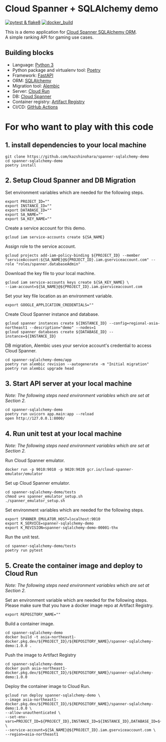 # Cloud Spanner + SQLAlchemy demo 
[![pytest & flake8](https://github.com/kazshinohara/spanner-sqlalchemy-demo/actions/workflows/pytest_flake8.yaml/badge.svg)](https://github.com/kazshinohara/spanner-sqlalchemy-demo/actions/workflows/pytest_flake8.yaml) 
[![docker_build](https://github.com/kazshinohara/spanner-sqlalchemy-demo/actions/workflows/docker_build.yaml/badge.svg)](https://github.com/kazshinohara/spanner-sqlalchemy-demo/actions/workflows/docker_build.yaml) 

This is a demo application for [Cloud Spanner SQLAlchemy ORM](https://github.com/googleapis/python-spanner-sqlalchemy).  
A simple ranking API for gaming use cases.

## Building blocks
* Language: [Python 3](https://docs.python.org/3/)
* Python package and virtualenv tool: [Poetry](https://github.com/python-poetry/poetry)
* Framework: [FastAPI](https://fastapi.tiangolo.com/)
* ORM: [SQLAlchemy](https://www.sqlalchemy.org/)
* Migration tool: [Alembic](https://alembic.sqlalchemy.org/en/latest/)
* Server: [Cloud Run](https://cloud.google.com/run/)
* DB: [Cloud Spanner](https://cloud.google.com/spanner/)
* Container registry: [Artifact Registry](https://cloud.google.com/artifact-registry/)
* CI/CD: [GitHub Actions](https://github.co.jp/features/actions) 

# For who want to play with this code
## 1. install dependencies to your local machine
```shell
git clone https://github.com/kazshinohara/spanner-sqlalchemy-demo
cd spanner-sqlalchemy-demo
poetry install
```

## 2. Setup Cloud Spanner and DB Migration
Set environment variables which are needed for the following steps.
```shell
export PROJECT_ID=""
export INSTANCE_ID=""
export DATABASE_ID=""
export SA_NAME=""
export SA_KEY_NAME=""
```

Create a service account for this demo.
```shell
gcloud iam service-accounts create ${SA_NAME}
```

Assign role to the service account. 
```shell
gcloud projects add-iam-policy-binding ${PROJECT_ID} --member "serviceAccount:${SA_NAME}@${PROJECT_ID}.iam.gserviceaccount.com" --role "roles/spanner.databaseAdmin"
```

Download the key file to your local machine.
```shell
gcloud iam service-accounts keys create ${SA_KEY_NAME} \
--iam-account=${SA_NAME}@${PROJECT_ID}.iam.gserviceaccount.com
```

Set your key file location as an environment variable.
```shell
export GOOGLE_APPLICATION_CREDENTIALS=""
```

Create Cloud Spanner instance and database.
```shell
gcloud spanner instances create ${INSTANCE_ID} --config=regional-asia-northeast1 --description="demo" --nodes=1
gcloud spanner databases create ${DATABASE_ID} --instance=${INSTANCE_ID}
```

DB migration, Alembic uses your service account's credential to access Cloud Spanner.
```shell
cd spanner-sqlalchemy-demo/app
poetry run alembic revision --autogenerate -m "Initial migration"
poetry run alembic upgrade head
```

## 3. Start API server at your local machine
*Note: The following steps need environment variables which are set at Section 2.*

```shell
cd spanner-sqlalchemy-demo
poetry run uvicorn app.main:app --reload
open http://127.0.0.1:8000/
```

## 4. Run unit test at your local machine
*Note: The following steps need environment variables which are set at Section 2.*

Run Cloud Spanner emulator.
```shell
docker run -p 9010:9010 -p 9020:9020 gcr.io/cloud-spanner-emulator/emulator
```

Set up Cloud Spanner emulator.
```shell
cd spanner-sqlalchemy-demo/tests
chmod u+x spanner_emulator_setup.sh
./spanner_emulator_setup.sh
```

Set environment variables which are needed for the following steps.
```shell
export SPANNER_EMULATOR_HOST=localhost:9010
export K_SERVICE=spanner-sqlalchemy-demo
export K_REVISION=spanner-sqlalchemy-demo-00001-thx
```

Run the unit test.
```shell
cd spanner-sqlalchemy-demo/tests
poetry run pytest
```

## 5. Create the container image and deploy to Cloud Run
*Note: The following steps need environment variables which are set at Section 2.*

Set an environment variable which are needed for the following steps.  
Please make sure that you have a docker image repo at Artifact Registry.
```shell
export REPOSITORY_NAME=""
```

Build a container image.
```shell
cd spanner-sqlalchemy-demo 
docker build -t asia-northeast1-docker.pkg.dev/${PROJECT_ID}/${REPOSITORY_NAME}/spanner-sqlalchemy-demo:1.0.0 .
```

Push the image to Artifact Registry
```shell
cd spanner-sqlalchemy-demo 
docker push asia-northeast1-docker.pkg.dev/${PROJECT_ID}/${REPOSITORY_NAME}/spanner-sqlalchemy-demo:1.0.0
```

Deploy the container image to Cloud Run.
```shell
gcloud run deploy spanner-sqlalchemy-demo \
--image asia-northeast1-docker.pkg.dev/${PROJECT_ID}/${REPOSITORY_NAME}/spanner-sqlalchemy-demo:1.0.0 \
--allow-unauthenticated \
--set-env-vars=PROJECT_ID=${PROJECT_ID},INSTANCE_ID=${INSTANCE_ID},DATABASE_ID=${DATABASE_ID} \
--service-account=${SA_NAME}@${PROJECT_ID}.iam.gserviceaccount.com \
--region=asia-northeast1
```
